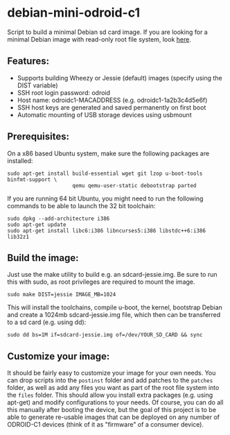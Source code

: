 debian-mini-odroid-c1
=====================

Script to build a minimal Debian sd card image.  If you are looking for a minimal Debian image with read-only root file system, look [here](https://github.com/tomuta/debian-mini-ro-root-odroid-c1).

## Features:
* Supports building Wheezy or Jessie (default) images (specify using the DIST variable)
* SSH root login password: odroid
* Host name: odroidc1-MACADDRESS (e.g. odroidc1-1a2b3c4d5e6f)
* SSH host keys are generated and saved permanently on first boot
* Automatic mounting of USB storage devices using usbmount

## Prerequisites:
On a x86 based Ubuntu system, make sure the following packages are installed:
```
sudo apt-get install build-essential wget git lzop u-boot-tools binfmt-support \
                     qemu qemu-user-static debootstrap parted
```

If you are running 64 bit Ubuntu, you might need to run the following commands to be able to launch the 32 bit toolchain:
```
sudo dpkg --add-architecture i386
sudo apt-get update
sudo apt-get install libc6:i386 libncurses5:i386 libstdc++6:i386 lib32z1
```

## Build the image:
Just use the make utility to build e.g. an sdcard-jessie.img.  Be sure to run this with sudo, as root privileges are required to mount the image.
```
sudo make DIST=jessie IMAGE_MB=1024
```

This will install the toolchains, compile u-boot, the kernel, bootstrap Debian and create a 1024mb sdcard-jessie.img file, which then can be transferred to a sd card (e.g. using dd):
```
sudo dd bs=1M if=sdcard-jessie.img of=/dev/YOUR_SD_CARD && sync
```

## Customize your image:
It should be fairly easy to customize your image for your own needs.  You can drop scripts into the `postinst` folder and add patches to the `patches` folder, as well as add any files you want as part of the root file system into the `files` folder.  This should allow you install extra packages (e.g. using apt-get) and modify configurations to your needs.  Of course, you can do all this manually after booting the device, but the goal of this project is to be able to generate re-usable images that can be deployed on any number of ODROID-C1 devices (think of it as "firmware" of a consumer device).
